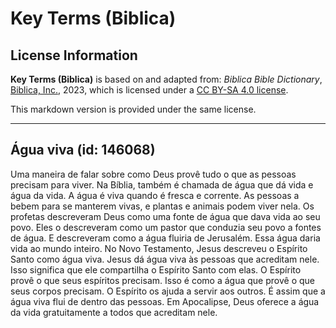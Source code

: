 # Key Terms (Biblica)

## License Information

**Key Terms (Biblica)** is based on and adapted from: _Biblica Bible Dictionary_, [Biblica, Inc.](https://www.biblica.com/), 2023, which is licensed under a [CC BY-SA 4.0 license](https://creativecommons.org/licenses/by-sa/4.0/legalcode.en).

This markdown version is provided under the same license.



--------------------------------

## Água viva (id: 146068)

Uma maneira de falar sobre como Deus provê tudo o que as pessoas precisam para viver. Na Bíblia, também é chamada de água que dá vida e água da vida. A água é viva quando é fresca e corrente. As pessoas a bebem para se manterem vivas, e plantas e animais podem viver nela. Os profetas descreveram Deus como uma fonte de água que dava vida ao seu povo. Eles o descreveram como um pastor que conduzia seu povo a fontes de água. E descreveram como a água fluiria de Jerusalém. Essa água daria vida ao mundo inteiro. No Novo Testamento, Jesus descreveu o Espírito Santo como água viva. Jesus dá água viva às pessoas que acreditam nele. Isso significa que ele compartilha o Espírito Santo com elas. O Espírito provê o que seus espíritos precisam. Isso é como a água que provê o que seus corpos precisam. O Espírito os ajuda a servir aos outros. É assim que a água viva flui de dentro das pessoas. Em Apocalipse, Deus oferece a água da vida gratuitamente a todos que acreditam nele.


